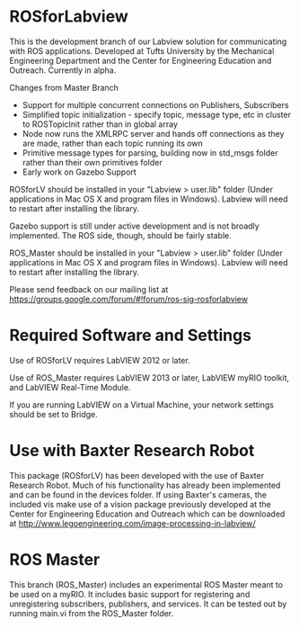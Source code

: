 ROSforLabview
=============

This is the development branch of our Labview solution for communicating with ROS applications. Developed at Tufts University by the Mechanical Engineering Department and the Center for Engineering Education and Outreach. Currently in alpha.

Changes from Master Branch
  - Support for multiple concurrent connections on Publishers, Subscribers
  - Simplified topic initialization - specify topic, message type, etc in cluster to ROSTopicInit rather than in global   array
  - Node now runs the XMLRPC server and hands off connections as they are made, rather than each topic running its own
  - Primitive message types for parsing, building now in std_msgs folder rather than their own primitives folder
  - Early work on Gazebo Support

ROSforLV should be installed in your "Labview > user.lib" folder (Under applications in Mac OS X and program files in Windows). Labview will need to restart after installing the library.

Gazebo support is still under active development and is not broadly implemented.  The ROS side, though, should be fairly stable.

ROS_Master should be installed in your "Labview > user.lib" folder (Under applications in Mac OS X and program files in Windows). Labview will need to restart after installing the library.

Please send feedback on our mailing list at https://groups.google.com/forum/#!forum/ros-sig-rosforlabview
<!---

REQUIRED EXTERNAL PACKAGES
==========================
Use of this package requires the installation of the OpenG MD5 Library, which can be installed through the VI Package Manager ( http://jki.net/vipm )
-->

Required Software and Settings
==============================
Use of ROSforLV requires LabVIEW 2012 or later.

Use of ROS_Master requires LabVIEW 2013 or later, LabVIEW myRIO toolkit, and LabVIEW Real-Time Module.

If you are running LabVIEW on a Virtual Machine, your network settings should be set to Bridge.

Use with Baxter Research Robot
==============================
This package (ROSforLV) has been developed with the use of Baxter Research Robot. Much of his functionality has already been implemented and can be found in the devices folder. If using Baxter's cameras, the included vis make use of a vision package previously developed at the Center for Engineering Education and Outreach which can be downloaded at http://www.legoengineering.com/image-processing-in-labview/

ROS Master
==========
This branch (ROS_Master) includes an experimental ROS Master meant to be used on a myRIO. It includes basic support for registering and unregistering subscribers, publishers, and services. It can be tested out by running main.vi from the ROS_Master folder. 
